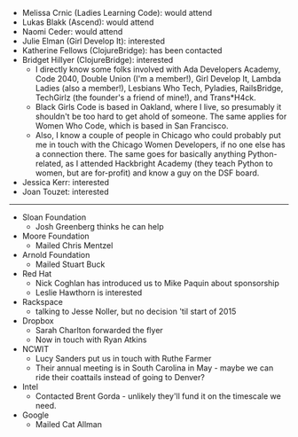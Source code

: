 * Melissa Crnic (Ladies Learning Code): would attend
* Lukas Blakk (Ascend): would attend
* Naomi Ceder: would attend
* Julie Elman (Girl Develop It): interested
* Katherine Fellows (ClojureBridge): has been contacted
* Bridget Hillyer (ClojureBridge): interested
  * I directly know some folks involved with Ada Developers Academy,
    Code 2040, Double Union (I'm a member!), Girl Develop It, Lambda
    Ladies (also a member!), Lesbians Who Tech, Pyladies, RailsBridge,
    TechGirlz (the founder's a friend of mine!), and Trans*H4ck.
  * Black Girls Code is based in Oakland, where I live, so presumably
    it shouldn't be too hard to get ahold of someone. The same applies
    for Women Who Code, which is based in San Francisco.
  * Also, I know a couple of people in Chicago who could probably put
    me in touch with the Chicago Women Developers, if no one else has
    a connection there. The same goes for basically anything
    Python-related, as I attended Hackbright Academy (they teach
    Python to women, but are for-profit) and know a guy on the DSF
    board.
* Jessica Kerr: interested
* Joan Touzet: interested

----------------------------------------

* Sloan Foundation
  * Josh Greenberg thinks he can help
* Moore Foundation
  * Mailed Chris Mentzel
* Arnold Foundation
  * Mailed Stuart Buck
* Red Hat
  * Nick Coghlan has introduced us to Mike Paquin about sponsorship
  * Leslie Hawthorn is interested
* Rackspace
  * talking to Jesse Noller, but no decision 'til start of 2015
* Dropbox
  * Sarah Charlton forwarded the flyer
  * Now in touch with Ryan Atkins
* NCWIT
  * Lucy Sanders put us in touch with Ruthe Farmer
  * Their annual meeting is in South Carolina in May - maybe we
    can ride their coattails instead of going to Denver?
* Intel
  * Contacted Brent Gorda - unlikely they'll fund it on the
    timescale we need.
* Google
  * Mailed Cat Allman

